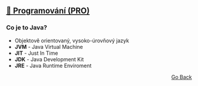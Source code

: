 ## <a href="https://github.com/neostetic/School-Zapisky/tree/main/PRO">💾 Programování (PRO)</a>

### Co je to Java?
- Objektově orientovaný, vysoko-úrovňový jazyk
- **JVM** - Java Virtual Machine
- **JIT** - Just In Time
- **JDK** - Java Development Kit
- **JRE** - Java Runtime Enviroment

<p align="right">
  <a href="https://github.com/neostetic/School-Zapisky/PRO">Go Back</a>
</p>
